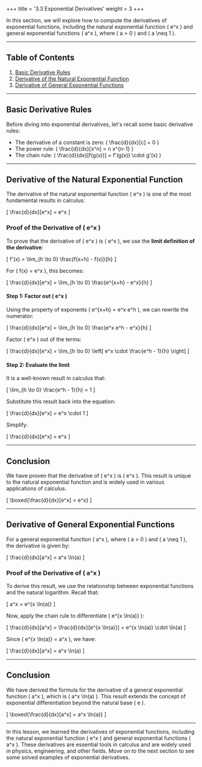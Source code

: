 +++
title = '3.3 Exponential Derivatives'
weight = 3
+++


In this section, we will explore how to compute the derivatives of exponential functions, including the natural exponential function \( e^x \) and general exponential functions \( a^x \), where \( a > 0 \) and \( a \neq 1 \).

---

## Table of Contents
1. [Basic Derivative Rules](#basic-derivative-rules)
2. [Derivative of the Natural Exponential Function](#derivative-of-the-natural-exponential-function)
3. [Derivative of General Exponential Functions](#derivative-of-general-exponential-functions)

---

## Basic Derivative Rules

Before diving into exponential derivatives, let's recall some basic derivative rules:
- The derivative of a constant is zero: \( \frac{d}{dx}[c] = 0 \)
- The power rule: \( \frac{d}{dx}[x^n] = n x^{n-1} \)
- The chain rule: \( \frac{d}{dx}[f(g(x))] = f'(g(x)) \cdot g'(x) \)

---

## Derivative of the Natural Exponential Function

The derivative of the natural exponential function \( e^x \) is one of the most fundamental results in calculus:

\[
\frac{d}{dx}[e^x] = e^x
\]

### Proof of the Derivative of \( e^x \)

To prove that the derivative of \( e^x \) is \( e^x \), we use the **limit definition of the derivative**:

\[
f'(x) = \lim_{h \to 0} \frac{f(x+h) - f(x)}{h}
\]

For \( f(x) = e^x \), this becomes:

\[
\frac{d}{dx}[e^x] = \lim_{h \to 0} \frac{e^{x+h} - e^x}{h}
\]

#### Step 1: Factor out \( e^x \)
Using the property of exponents \( e^{x+h} = e^x e^h \), we can rewrite the numerator:

\[
\frac{d}{dx}[e^x] = \lim_{h \to 0} \frac{e^x e^h - e^x}{h}
\]

Factor \( e^x \) out of the terms:

\[
\frac{d}{dx}[e^x] = \lim_{h \to 0} \left[ e^x \cdot \frac{e^h - 1}{h} \right]
\]

#### Step 2: Evaluate the limit
It is a well-known result in calculus that:

\[
\lim_{h \to 0} \frac{e^h - 1}{h} = 1
\]

Substitute this result back into the equation:

\[
\frac{d}{dx}[e^x] = e^x \cdot 1
\]

Simplify:

\[
\frac{d}{dx}[e^x] = e^x
\]

---

## Conclusion

We have proven that the derivative of \( e^x \) is \( e^x \). This result is unique to the natural exponential function and is widely used in various applications of calculus.

\[
\boxed{\frac{d}{dx}[e^x] = e^x}
\]

---

## Derivative of General Exponential Functions

For a general exponential function \( a^x \), where \( a > 0 \) and \( a \neq 1 \), the derivative is given by:

\[
\frac{d}{dx}[a^x] = a^x \ln(a)
\]

### Proof of the Derivative of \( a^x \)

To derive this result, we use the relationship between exponential functions and the natural logarithm. Recall that:

\[
a^x = e^{x \ln(a)}
\]

Now, apply the chain rule to differentiate \( e^{x \ln(a)} \):

\[
\frac{d}{dx}[a^x] = \frac{d}{dx}[e^{x \ln(a)}] = e^{x \ln(a)} \cdot \ln(a)
\]

Since \( e^{x \ln(a)} = a^x \), we have:

\[
\frac{d}{dx}[a^x] = a^x \ln(a)
\]

---

## Conclusion

We have derived the formula for the derivative of a general exponential function \( a^x \), which is \( a^x \ln(a) \). This result extends the concept of exponential differentiation beyond the natural base \( e \).

\[
\boxed{\frac{d}{dx}[a^x] = a^x \ln(a)}
\]

---

In this lesson, we learned the derivatives of exponential functions, including the natural exponential function \( e^x \) and general exponential functions \( a^x \). These derivatives are essential tools in calculus and are widely used in physics, engineering, and other fields. Move on to the next section to see some solved examples of exponential derivatives.